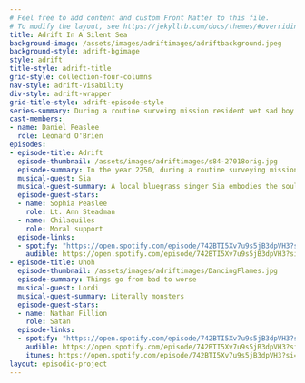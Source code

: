 ```yaml
---
# Feel free to add content and custom Front Matter to this file.
# To modify the layout, see https://jekyllrb.com/docs/themes/#overriding-theme-defaults
title: Adrift In A Silent Sea
background-image: /assets/images/adriftimages/adriftbackground.jpeg
background-style: adrift-bgimage
style: adrift
title-style: adrift-title
grid-style: collection-four-columns
nav-style: adrift-visability
div-style: adrift-wrapper
grid-title-style: adrift-episode-style
series-summary: During a routine surveing mission resident wet sad boy O'Brien is sucked through a wormhole and deposited on the other side of the galaxy. Now he has to figure out how to get home.
cast-members:
- name: Daniel Peaslee
  role: Leonard O'Brien
episodes:
- episode-title: Adrift
  episode-thumbnail: /assets/images/adriftimages/s84-27018orig.jpg 
  episode-summary: In the year 2250, during a routine surveying mission the shuttle Agamenon encounters a mysterious wormhole
  musical-guest: Sia
  musical-guest-summary: A local bluegrass singer Sia embodies the soul of lawns with her soulful singing.
  episode-guest-stars:
  - name: Sophia Peaslee
    role: Lt. Ann Steadman
  - name: Chilaquiles
    role: Moral support
  episode-links:
  - spotify: "https://open.spotify.com/episode/742BTI5Xv7u9s5jB3dpVH3?si=c4f889bafdd54c04" 
    audible: https://open.spotify.com/episode/742BTI5Xv7u9s5jB3dpVH3?si=c4f889bafdd54c04
- episode-title: Uhoh
  episode-thumbnail: /assets/images/adriftimages/DancingFlames.jpg
  episode-summary: Things go from bad to worse
  musical-guest: Lordi
  musical-guest-summary: Literally monsters
  episode-guest-stars:
  - name: Nathan Fillion
    role: Satan
  episode-links:
  - spotify: "https://open.spotify.com/episode/742BTI5Xv7u9s5jB3dpVH3?si=c4f889bafdd54c04" 
    audible: https://open.spotify.com/episode/742BTI5Xv7u9s5jB3dpVH3?si=c4f889bafdd54c04
    itunes: https://open.spotify.com/episode/742BTI5Xv7u9s5jB3dpVH3?si=c4f889bafdd54c04
layout: episodic-project
---
```



